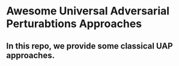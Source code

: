 # Awesome Universal Adversarial Perturabtions Approaches
## In this repo, we provide some classical UAP approaches.
